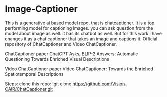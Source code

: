 # Image-Captioner

This is a generative ai based model repo, that is chatcaptioner. 
It is a top performing model for captioning images. you can ask question from the model about image as well. 
it has its chatbot as well. But for this work i have changes it as a chat captioner that takes an image and captions it.
Official repository of ChatCaptioner and Video ChatCaptioner.

ChatCaptioner paper ChatGPT Asks, BLIP-2 Answers: Automatic Questioning Towards Enriched Visual Descriptions

Video ChatCaptioner paper Video ChatCaptioner: Towards the Enriched Spatiotemporal Descriptions



Steps:
clone this repo: !git clone https://github.com/Vision-CAIR/ChatCaptioner.git
